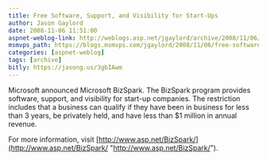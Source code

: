 ```yaml
---
title: Free Software, Support, and Visibility for Start-Ups
author: Jason Gaylord
date: 2008-11-06 11:51:00
aspnet-weblog-link: http://weblogs.asp.net/jgaylord/archive/2008/11/06/free-software-support-and-visibility-for-start-ups.aspx
msmvps_path: https://blogs.msmvps.com/jgaylord/2008/11/06/free-software-support-and-visibility-for-start-ups/
categories: [aspnet-weblog]
tags: [archive]
bitly: https://jasong.us/3gbIAwm
---
```


Microsoft announced Microsoft BizSpark. The BizSpark program provides software, support, and visibility for start-up companies. The restriction includes that a business can qualify if they have been in business for less than 3 years, be privately held, and have less than $1 million in annual revenue.

For more information, visit [http://www.asp.net/BizSpark/](http://www.asp.net/BizSpark/ "http://www.asp.net/BizSpark/").